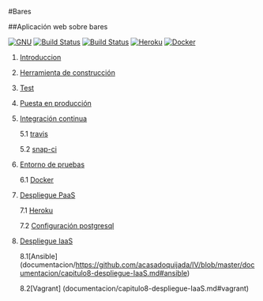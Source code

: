 #Bares

##Aplicación web sobre bares

[![GNU](https://img.shields.io/badge/license-GNU%20GPL%20V3-ff69b4.svg)](LICENSE)
[![Build Status](https://travis-ci.org/acasadoquijada/IV.svg?branch=master)](https://travis-ci.org/acasadoquijada/IV)
[![Build Status](https://snap-ci.com/acasadoquijada/IV/branch/master/build_image)](https://snap-ci.com/acasadoquijada/IV/branch/master)
[![Heroku](https://www.herokucdn.com/deploy/button.png)](http://aplicacion-bares.herokuapp.com/bares/)
[![Docker](https://camo.githubusercontent.com/8a4737bc02fcfeb36a2d7cfb9d3e886e9baf37ad/687474703a2f2f693632382e70686f746f6275636b65742e636f6d2f616c62756d732f7575362f726f6d696c67696c646f2f646f636b657269636f6e5f7a7073776a3369667772772e706e67)](https://hub.docker.com/r/acasadoquijada/bares/)

1. [Introduccion](documentacion/capitulo1-introduccion.md)

2. [Herramienta de construcción](documentacion/capitulo2-herramienta_construccion.md)

3. [Test](documentacion/capitulo3-test.md)

4. [Puesta en producción](documentacion/capitulo4-puesta-produccion.md)

5. [Integración continua](documentacion/capitulo5-intregracion-continua.md)
    
    5.1 [travis](documentacion/capitulo5-intregracion-continua.md#travis)

    5.2 [snap-ci](documentacion/capitulo5-intregracion-continua.md#snap-ci)
    
6. [Entorno de pruebas](documentacion/capitulo6-entorno-pruebas.md)

    6.1 [Docker](documentacion/capitulo6-entorno-pruebas.md#docker)

7. [Despliegue PaaS](documentacion/capitulo7-despliegue-PaaS.md)

    7.1 [Heroku](documentacion/capitulo7-despliegue-PaaS.md#despliegue-heroku)
    
    7.2 [Configuración postgresql](documentacion/capitulo7-despliegue-PaaS.md#configuración-postgresql)


8. [Despliegue IaaS](documentacion/capitulo8-despliegue-IaaS.md)

    8.1[Ansible] (documentacion/https://github.com/acasadoquijada/IV/blob/master/documentacion/capitulo8-despliegue-IaaS.md#ansible)

    8.2[Vagrant] (documentacion/capitulo8-despliegue-IaaS.md#vagrant)




